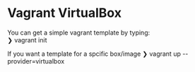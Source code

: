 # Vagrant VirtualBox
You can get a simple vagrant template by typing:  
❯ vagrant init  

If you want a template for a spcific box/image
❯ vagrant up --provider=virtualbox  

